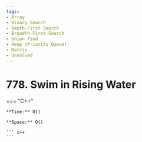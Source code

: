 ```yaml
---
tags:
- Array
- Binary Search
- Depth-First Search
- Breadth-First Search
- Union Find
- Heap (Priority Queue)
- Matrix
- Unsolved
---
```



# 778. Swim in Rising Water

=== "C++"

    **Time:** O()

    **Space:** O()

    ``` c++
    ```